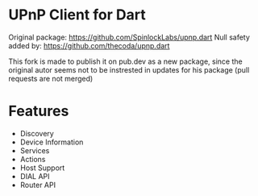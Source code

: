 # UPnP Client for Dart
Original package: https://github.com/SpinlockLabs/upnp.dart
Null safety added by: https://github.com/thecoda/upnp.dart

This fork is made to publish it on pub.dev as a new package, since the original autor seems not to be instrested in updates for his package (pull requests are not merged)

# Features

- Discovery
- Device Information
- Services
- Actions
- Host Support
- DIAL API
- Router API
